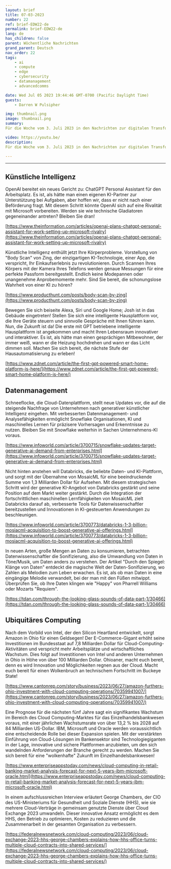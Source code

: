 ```yaml
---
layout: brief
title: 07-03-2023
number: 22
ref: brief-EDW22-de
permalink: brief-EDW22-de
lang: de
has_children: false
parent: Wöchentliche Nachrichten
grand_parent: Deutsch
nav_order: 22
tags:
    - ai
    - compute
    - edge
    - cybersecurity
    - datamanagement
    - advancedcomms

date: Wed Jul 05 2023 19:44:46 GMT-0700 (Pacific Daylight Time)
guests:
    - Darren W Pulsipher

img: thumbnail.png
image: thumbnail.png
summary: 
Für die Woche vom 3. Juli 2023 in den Nachrichten zur digitalen Transformation. Findet KI einen Ersatz für Alexa und Siri? Können wir unsere Daten hören? Und wo lassen die Cloud-Dienstanbieter das Geld regnen?

video: https://youtu.be/
description: 
Für die Woche vom 3. Juli 2023 in den Nachrichten zur digitalen Transformation. Findet KI einen Ersatz für Alexa und Siri? Können wir unsere Daten hören? Und wo lassen die Cloud-Dienstanbieter das Geld regnen?

---
```






---

## Künstliche Intelligenz

OpenAI bereitet ein neues Gericht zu: ChatGPT Personal Assistant für den Arbeitsplatz. Es ist, als hätte man einen eigenen KI-Partner zur Unterstützung bei Aufgaben, aber hoffen wir, dass er nicht nach einer Beförderung fragt. Mit diesem Schritt könnte OpenAI sich auf eine Rivalität mit Microsoft vorbereiten. Werden sie wie technische Gladiatoren gegeneinander antreten? Bleiben Sie dran!

[https://www.theinformation.com/articles/openai-plans-chatgpt-personal-assistant-for-work-setting-up-microsoft-rivalry](https://www.theinformation.com/articles/openai-plans-chatgpt-personal-assistant-for-work-setting-up-microsoft-rivalry)

Künstliche Intelligenz enthüllt jetzt Ihre Körperprobleme. Vorstellung von "Body Scan" von Zing, der einzigartigen KI-Technologie, einer App, die verspricht, Ihr Einkaufserlebnis zu revolutionieren. Durch Scannen Ihres Körpers mit der Kamera Ihres Telefons werden genaue Messungen für eine perfekte Passform bereitgestellt. Endlich keine Modepannen oder unangenehme Anprobemomente mehr. Sind Sie bereit, die schonungslose Wahrheit von einer KI zu hören?

[https://www.producthunt.com/posts/body-scan-by-zing](https://www.producthunt.com/posts/body-scan-by-zing)

Bewegen Sie sich beiseite Alexa, Siri und Google Home; Josh ist in das Gebäude eingetreten! Stellen Sie sich eine intelligente Hausplattform vor, die Ihre Geräte steuern und sinnvolle Gespräche mit Ihnen führen kann. Nun, die Zukunft ist da! Die erste mit GPT betriebene intelligente Hausplattform ist angekommen und macht Ihren Lebensraum innovativer und interaktiver. Es ist, als hätte man einen gesprächigen Mitbewohner, der immer weiß, wann er die Heizung hochdrehen und wann er das Licht dimmen soll. Machen Sie sich bereit, die nächste Stufe der Hausautomatisierung zu erleben!

[https://www.zdnet.com/article/the-first-gpt-powered-smart-home-platform-is-here/](https://www.zdnet.com/article/the-first-gpt-powered-smart-home-platform-is-here/)

## Datenmanagement

Schneeflocke, die Cloud-Datenplattform, stellt neue Updates vor, die auf die steigende Nachfrage von Unternehmen nach generativer künstlicher Intelligenz eingehen. Mit verbesserten Datenmanagement- und Analysefähigkeiten ermöglicht Snowflake Organisationen, KI und maschinelles Lernen für präzisere Vorhersagen und Erkenntnisse zu nutzen. Bleiben Sie mit Snowflake weiterhin in Sachen Unternehmens-KI voraus.

[https://www.infoworld.com/article/3700715/snowflake-updates-target-generative-ai-demand-from-enterprises.html](https://www.infoworld.com/article/3700715/snowflake-updates-target-generative-ai-demand-from-enterprises.html)

Nicht hinten anstehen will Databricks, die beliebte Daten- und KI-Plattform, und sorgt mit der Übernahme von MosaicML für eine beeindruckende Summe von 1,3 Milliarden Dollar für Aufsehen. Mit diesem strategischen Schritt wird der generative KI-Angebot von Databricks gestärkt und seine Position auf dem Markt weiter gestärkt. Durch die Integration der fortschrittlichen maschinellen Lernfähigkeiten von MosaicML zielt Databricks darauf ab, verbesserte Tools für Datenwissenschaftler bereitzustellen und Innovationen in KI-gesteuerten Anwendungen zu beschleunigen.

[https://www.infoworld.com/article/3700773/databricks-1-3-billion-mosiacml-acquisition-to-boost-generative-ai-offerings.html](https://www.infoworld.com/article/3700773/databricks-1-3-billion-mosiacml-acquisition-to-boost-generative-ai-offerings.html)

In neuen Arten, große Mengen an Daten zu konsumieren, betrachten Datenwissenschaftler die Sonifizierung, also die Umwandlung von Daten in Töne/Musik, um Daten anders zu verstehen. Der Artikel "Durch den Spiegel: Klänge von Daten" entdeckt die magische Welt der Daten-Sonifizierung, wo Zahlen als Melodien zum Leben erwachen. Es ist, als ob man Daten in eine eingängige Melodie verwandelt, bei der man mit den Füßen mitwippt. Überprüfen Sie, ob Ihre Daten klingen wie "Happy" von Pharrell Williams oder Mozarts "Requiem".

[https://tdan.com/through-the-looking-glass-sounds-of-data-part-1/30466](https://tdan.com/through-the-looking-glass-sounds-of-data-part-1/30466)

## Ubiquitäres Computing

Nach dem Vorbild von Intel, der den Silicon Heartland entwickelt, sorgt Amazon in Ohio für einen Geldsegen! Der E-Commerce-Gigant erhöht seine Investitionen im Bundesstaat auf 7,8 Milliarden Dollar für Cloud-Computing-Aktivitäten und verspricht mehr Arbeitsplätze und wirtschaftliches Wachstum. Dies folgt auf Investitionen von Intel und anderen Unternehmen in Ohio in Höhe von über 100 Milliarden Dollar. Ohioaner, macht euch bereit, denn es wird Innovation und Möglichkeiten regnen aus der Cloud. Macht euch bereit für einen Wolkenbruch an technischem Fortschritt im Buckeye State!

[https://www.cantonrep.com/story/business/2023/06/27/amazon-furthers-ohio-investment-with-cloud-computing-operations/70359941007/](https://www.cantonrep.com/story/business/2023/06/27/amazon-furthers-ohio-investment-with-cloud-computing-operations/70359941007/)

Eine Prognose für die nächsten fünf Jahre sagt ein signifikantes Wachstum im Bereich des Cloud Computing-Marktes für das Einzelhandelsbankwesen voraus, mit einer jährlichen Wachstumsrate von über 13,2 % bis 2028 auf 84 Milliarden US-Dollar. IBM, Microsoft und Oracle werden voraussichtlich eine entscheidende Rolle bei dieser Expansion spielen. Mit der verstärkten Einführung von Cloud-Lösungen im Bankensektor sind Technologiegiganten in der Lage, innovative und sichere Plattformen anzubieten, um den sich wandelnden Anforderungen der Branche gerecht zu werden. Machen Sie sich bereit für eine "wolkenhafte" Zukunft im Einzelhandelsbankwesen!

[https://www.enterpriseappstoday.com/news/cloud-computing-in-retail-banking-market-analysis-forecast-for-next-5-years-ibm-microsoft-oracle.html](https://www.enterpriseappstoday.com/news/cloud-computing-in-retail-banking-market-analysis-forecast-for-next-5-years-ibm-microsoft-oracle.html)

In einem aufschlussreichen Interview erläutert George Chambers, der CIO des US-Ministeriums für Gesundheit und Soziale Dienste (HHS), wie sie mehrere Cloud-Verträge in gemeinsam genutzte Dienste über Cloud Exchange 2023 umwandeln. Dieser innovative Ansatz ermöglicht es dem HHS, den Betrieb zu optimieren, Kosten zu reduzieren und die Zusammenarbeit in der gesamten Organisation zu verbessern.

[https://federalnewsnetwork.com/cloud-computing/2023/06/cloud-exchange-2023-hhs-george-chambers-explains-how-hhs-office-turns-multiple-cloud-contracts-into-shared-services/](https://federalnewsnetwork.com/cloud-computing/2023/06/cloud-exchange-2023-hhs-george-chambers-explains-how-hhs-office-turns-multiple-cloud-contracts-into-shared-services/)



